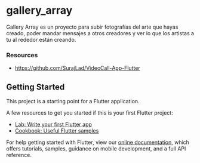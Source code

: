 # gallery_array

Gallery Array es un proyecto para subir fotografías del arte que hayas creado, poder mandar mensajes a otros creadores y ver lo que los artistas a tu al rededor están creando.

### Resources
- https://github.com/SurajLad/VideoCall-App-Flutter

## Getting Started

This project is a starting point for a Flutter application.

A few resources to get you started if this is your first Flutter project:

- [Lab: Write your first Flutter app](https://flutter.dev/docs/get-started/codelab)
- [Cookbook: Useful Flutter samples](https://flutter.dev/docs/cookbook)

For help getting started with Flutter, view our
[online documentation](https://flutter.dev/docs), which offers tutorials,
samples, guidance on mobile development, and a full API reference.
